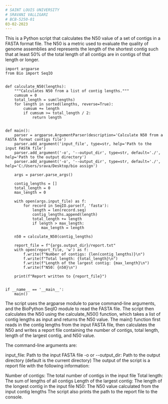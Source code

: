 ```yaml
---
# SAINT LOUIS UNIVERSITY
# SRAVANI VALLIGARI
# BCB-5250-01
03-02-2023
---
```


This is a Python script that calculates the N50 value of a set of contigs in a FASTA format file. The N50 is a metric used to evaluate the quality of genome assemblies and represents the length of the shortest contig such that at least 50% of the total length of all contigs are in contigs of that length or longer.

```
import argparse
from Bio import SeqIO


def calculate_N50(lengths):
    """Calculates N50 from a list of contig lengths."""
    cumsum = 0
    total_length = sum(lengths)
    for length in sorted(lengths, reverse=True):
        cumsum += length
        if cumsum >= total_length / 2:
            return length


def main():
    parser = argparse.ArgumentParser(description='Calculate N50 from a FASTA format contigs file')
    parser.add_argument('input_file', type=str, help='Path to the input FASTA file')
    parser.add_argument('-o', '--output_dir', type=str, default='./', help='Path to the output directory')
    parser.add_argument('-o', '--output_dir', type=str, default='./', help='C:/Users/srava/Desktop/bio assign')

    args = parser.parse_args()

    contig_lengths = []
    total_length = 0
    max_length = 0

    with open(args.input_file) as f:
        for record in SeqIO.parse(f, 'fasta'):
            length = len(record.seq)
            contig_lengths.append(length)
            total_length += length
            if length > max_length:
                max_length = length

    n50 = calculate_N50(contig_lengths)

    report_file = f"{args.output_dir}/report.txt"
    with open(report_file, 'w') as f:
        f.write(f"Number of contigs: {len(contig_lengths)}\n")
        f.write(f"Total length: {total_length}\n")
        f.write(f"Length of the largest contig: {max_length}\n")
        f.write(f"N50: {n50}\n")

    print(f"Report written to {report_file}")


if __name__ == '__main__':
    main()
```

The script uses the argparse module to parse command-line arguments, and the BioPython SeqIO module to read the FASTA file. The script then calculates the N50 using the calculate_N50() function, which takes a list of contig lengths as input and returns the N50 value. The main() function first reads in the contig lengths from the input FASTA file, then calculates the N50 and writes a report file containing the number of contigs, total length, length of the largest contig, and N50 value.

The command-line arguments are:

input_file: Path to the input FASTA file
-o or --output_dir: Path to the output directory (default is the current directory)
The output of the script is a report file with the following information:

Number of contigs: The total number of contigs in the input file
Total length: The sum of lengths of all contigs
Length of the largest contig: The length of the longest contig in the input file
N50: The N50 value calculated from the input contig lengths
The script also prints the path to the report file to the console.
